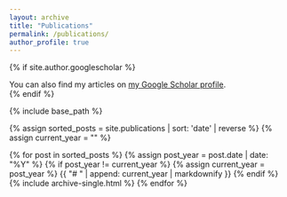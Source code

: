 ```yaml
---
layout: archive
title: "Publications"
permalink: /publications/
author_profile: true
---
```


{% if site.author.googlescholar %}
  <div class="wordwrap">You can also find my articles on <a href="{{site.author.googlescholar}}">my Google Scholar profile</a>.</div>
{% endif %}

{% include base_path %}

{% assign sorted_posts = site.publications | sort: 'date' | reverse %}
{% assign current_year = "" %}

{% for post in sorted_posts %}
  {% assign post_year = post.date | date: "%Y" %}
  {% if post_year != current_year %}
    {% assign current_year = post_year %}
    {{ "# " | append: current_year | markdownify }}
  {% endif %}
  {% include archive-single.html %}
{% endfor %}